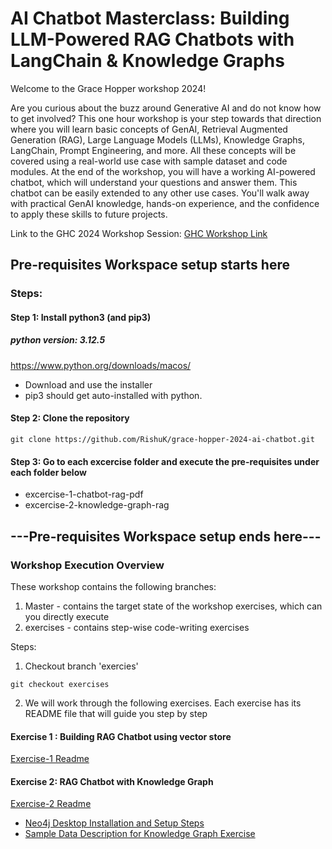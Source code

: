 # AI Chatbot Masterclass: Building LLM-Powered RAG Chatbots with LangChain & Knowledge Graphs

Welcome to the Grace Hopper workshop 2024!

Are you curious about the buzz around Generative AI and do not know how to get involved?
This one hour workshop is your step towards that direction where you will learn basic concepts of GenAI, Retrieval Augmented Generation (RAG), Large Language Models (LLMs), Knowledge Graphs, LangChain, Prompt Engineering, and more. All these concepts will be covered using a real-world use case with sample dataset and code modules.
At the end of the workshop, you will have a working AI-powered chatbot, which will understand your questions and answer them. This chatbot can be easily extended to any other use cases. You'll walk away with practical GenAI knowledge, hands-on experience, and the confidence to apply these skills to future projects.

Link to the GHC 2024 Workshop Session: [GHC Workshop Link](https://ghc.anitab.org/session-catalog/?search.sessiontype=1712687033982003Uicv&search.sessiontracks=1715091731850001IqQr&search.experiencetype=option_1713202494133#/session/1717218930814001YQKl)

## Pre-requisites Workspace setup starts here

### Steps:

#### Step 1: Install python3 (and pip3)

##### python version: 3.12.5

https://www.python.org/downloads/macos/

- Download and use the installer
- pip3 should get auto-installed with python. 

#### Step 2: Clone the repository
````
git clone https://github.com/RishuK/grace-hopper-2024-ai-chatbot.git
````

#### Step 3: Go to each excercise folder and **execute the pre-requisites under each folder below**

- excercise-1-chatbot-rag-pdf
- excercise-2-knowledge-graph-rag

## ---Pre-requisites Workspace setup ends here---

### Workshop Execution Overview

These workshop contains the following branches:

1. Master - contains the target state of the workshop exercises, which can you directly execute
2. exercises - contains step-wise code-writing exercises

Steps:

1. Checkout branch 'exercies'
````
git checkout exercises
````

2. We will work through the following exercises. Each exercise has its README file that will guide you step by step

#### Exercise 1 : Building RAG Chatbot using vector store
[Exercise-1 Readme](./exercise-1-chatbot-rag-pdf/README.md)

#### Exercise 2: RAG Chatbot with Knowledge Graph

[Exercise-2 Readme](./exercise-2-knowledge-graph-rag/README.md)

- [Neo4j Desktop Installation and Setup Steps](./exercise-2-knowledge-graph-rag/README.md/#neo4j-desktop-setup)
- [Sample Data Description for Knowledge Graph Exercise](./exercise-2-knowledge-graph-rag/README.md/#sample-data-file-description-for-the-knowledge-graph)
